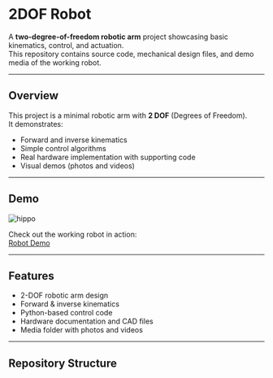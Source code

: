 # 2DOF Robot

A **two-degree-of-freedom robotic arm** project showcasing basic kinematics, control, and actuation.  
This repository contains source code, mechanical design files, and demo media of the working robot.  

---

## Overview
This project is a minimal robotic arm with **2 DOF** (Degrees of Freedom).  
It demonstrates:
- Forward and inverse kinematics
- Simple control algorithms
- Real hardware implementation with supporting code
- Visual demos (photos and videos)

---

## Demo
![hippo](./media/boomerang.gif)

Check out the working robot in action:  
[Robot Demo](https://drive.google.com/drive/folders/1o6wbz60c94M4pmIxw0zZA2ccyk3x5JwP?usp=drive_link)

---

## Features
- 2-DOF robotic arm design  
- Forward & inverse kinematics  
- Python-based control code  
- Hardware documentation and CAD files  
- Media folder with photos and videos  

---

## Repository Structure
